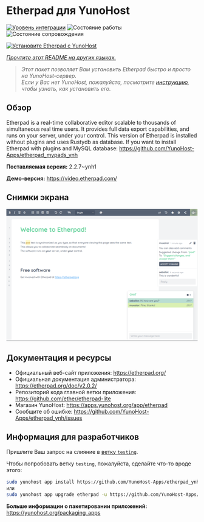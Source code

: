 <!--
Важно: этот README был автоматически сгенерирован <https://github.com/YunoHost/apps/tree/master/tools/readme_generator>
Он НЕ ДОЛЖЕН редактироваться вручную.
-->

# Etherpad для YunoHost

[![Уровень интеграции](https://apps.yunohost.org/badge/integration/etherpad)](https://ci-apps.yunohost.org/ci/apps/etherpad/)
![Состояние работы](https://apps.yunohost.org/badge/state/etherpad)
![Состояние сопровождения](https://apps.yunohost.org/badge/maintained/etherpad)

[![Установите Etherpad с YunoHost](https://install-app.yunohost.org/install-with-yunohost.svg)](https://install-app.yunohost.org/?app=etherpad)

*[Прочтите этот README на других языках.](./ALL_README.md)*

> *Этот пакет позволяет Вам установить Etherpad быстро и просто на YunoHost-сервер.*  
> *Если у Вас нет YunoHost, пожалуйста, посмотрите [инструкцию](https://yunohost.org/install), чтобы узнать, как установить его.*

## Обзор

Etherpad is a real-time collaborative editor scalable to thousands of simultaneous real time users. It provides full data export capabilities, and runs on your server, under your control.
This version of Etherpad is installed without plugins and uses Rustydb as database.
If you want to install Etherpad with plugins and MySQL database: https://github.com/YunoHost-Apps/etherpad_mypads_ynh


**Поставляемая версия:** 2.2.7~ynh1

**Демо-версия:** <https://video.etherpad.com/>

## Снимки экрана

![Снимок экрана Etherpad](./doc/screenshots/screenshot.png)

## Документация и ресурсы

- Официальный веб-сайт приложения: <https://etherpad.org/>
- Официальная документация администратора: <https://etherpad.org/doc/v2.0.2/>
- Репозиторий кода главной ветки приложения: <https://github.com/ether/etherpad-lite>
- Магазин YunoHost: <https://apps.yunohost.org/app/etherpad>
- Сообщите об ошибке: <https://github.com/YunoHost-Apps/etherpad_ynh/issues>

## Информация для разработчиков

Пришлите Ваш запрос на слияние в [ветку `testing`](https://github.com/YunoHost-Apps/etherpad_ynh/tree/testing).

Чтобы попробовать ветку `testing`, пожалуйста, сделайте что-то вроде этого:

```bash
sudo yunohost app install https://github.com/YunoHost-Apps/etherpad_ynh/tree/testing --debug
или
sudo yunohost app upgrade etherpad -u https://github.com/YunoHost-Apps/etherpad_ynh/tree/testing --debug
```

**Больше информации о пакетировании приложений:** <https://yunohost.org/packaging_apps>
